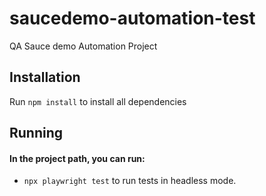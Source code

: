 # saucedemo-automation-test
QA Sauce demo Automation Project


## Installation
Run `npm install` to install all dependencies

## Running
#### In the project path, you can run:
- `npx playwright test` to run tests in headless mode.

